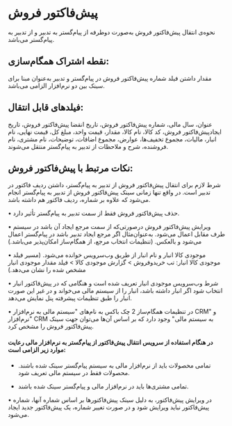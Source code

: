 # پیش‌فاکتور فروش

نحوه‌ی انتقال پیش‌فاکتور فروش به‌صورت دوطرفه از پیام‌گستر به تدبیر و از تدبیر به پیام‌گستر می‌باشد.

## نقطه اشتراک همگام‌سازی:

مقدار داشتن فیلد شماره پیش‌فاکتور فروش در پیام‌گستر و تدبیر به‌عنوان مبنا برای سینک بین دو نرم‌افزار الزامی می‌باشد.

## فیلدهای قابل انتقال:

عنوان، سال مالی، شماره پیش‌فاکتور فروش، تاریخ انقضا پیش‌فاکتور فروش، تاریخ ایجادپیش‌فاکتور فروش، کد کالا، نام کالا، مقدار، قیمت واحد، مبلغ کل، قیمت نهایی، نام انبار، مالیات، مجموع تخفیف‌ها، عوارض، مجموع اضافات، توضیحات، نام مشتری، نام فروشنده، شرح و ملاحظات از تدبیر به پیام‌گستر منتقل می‌شوند.

## نکات مرتبط با پیش‌فاکتور فروش:

شرط لازم برای انتقال پیش‌فاکتور فروش از تدبیر به پیام‌گستر، داشتن ردیف فاکتور در تدبیر است. در واقع تنها زمانی سینک پیش‌فاکتور فروش از تدبیر به پیام‌گستر انجام می‌شود که علاوه بر شماره، ردیف فاکتور هم داشته باشد.

•    حذف پیش‌فاکتور فروش فقط از سمت تدبیر به پیام‌گستر تأثیر دارد.

•    ویرایش پیش‌فاکتور فروش درصورتی‌که از سمت مرجع ایجاد آن باشد در سیستم طرف مقابل اعمال می‌شود. به‌عنوان‌مثال اگر مرجع ایجاد تدبیر باشد در پیام‌گستر اعمال می‌شود و بالعکس. (تنظیمات انتخاب مرجع، از همگام‌ساز امکان‌پذیر می‌باشد.) 

•    موجودی کالا انبار و نام انبار از طریق وب‌سرویس خوانده می‌شود. (مسیر فیلد موجودی کالا انبار: تب خریدوفروش >  گزارش موجودی کالا >   فیلد مقدار موجودی انبار مشخص شده را نشان می‌دهد.)
 
•    شرط وب‌سرویس موجودی انبار تعریف شده است و هنگامی که در پیش‌فاکتور انبار انتخاب شود اگر انبار داشته باشد، انبار را از سیستم مالی می‌خواند و در غیر این صورت انبار را طبق تنظیمات پیشرفته پنل نمایش می‌دهد.

•    در تنظیمات همگام‌ساز 2 چک باکس به نام‌های "سیستم مالی به نرم‌افزار CRM" و "نرم‌افزار CRM به سیستم مالی" وجود دارد که بر اساس آن‌ها می‌توان جهت سینک پیش‌فاکتور فروش را مشخص کرد.

####  در هنگام استفاده از سرویس انتقال پیش‌فاکتور از پیام‌گستر به نرم‌افزار مالی رعایت موارد زیر الزامی است:

-  تمامی محصولات باید از نرم‌افزار مالی به سیستم پیام‌گستر سینک شده باشند. محصولات فقط در سیستم مالی تعریف شود.

-  تمامی مشتری‌ها باید در نرم‌افزار مالی و پیام‌گستر سینک شده باشند.

•    در ویرایش پیش‌فاکتور، به دلیل سینک پیش‌فاکتورها بر اساس شماره آنها، شماره پیش‌فاکتور نباید ویرایش شود و در صورت تغییر شماره، یک پیش‌فاکتور جدید ایجاد می‌شود. 
